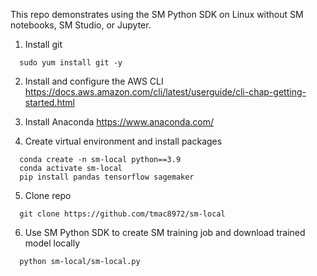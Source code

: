 This repo demonstrates using the SM Python SDK on Linux without SM notebooks, SM Studio, or Jupyter.

1. Install git
```
  sudo yum install git -y
```

2. Install and configure the AWS CLI
https://docs.aws.amazon.com/cli/latest/userguide/cli-chap-getting-started.html

3. Install Anaconda
https://www.anaconda.com/

4. Create virtual environment and install packages
```
  conda create -n sm-local python==3.9
  conda activate sm-local
  pip install pandas tensorflow sagemaker
```

5. Clone repo
```
  git clone https://github.com/tmac8972/sm-local
```

6. Use SM Python SDK to create SM training job and download trained model locally
```
  python sm-local/sm-local.py
```

